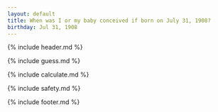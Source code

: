 ```yaml
---
layout: default
title: When was I or my baby conceived if born on July 31, 1908?
birthday: Jul 31, 1908
---
```


{% include header.md %}

{% include guess.md %}

{% include calculate.md %}

{% include safety.md %}

{% include footer.md %}



